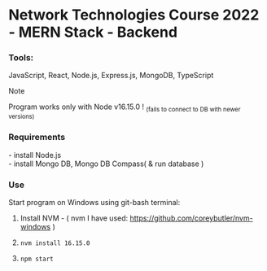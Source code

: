 # Network Technologies Course 2022 - MERN Stack - Backend

### Tools:
JavaScript, React, Node.js, Express.js, MongoDB, TypeScript

> [!NOTE]
> Program works only with Node v16.15.0 ! <sub>(fails to connect to DB with newer versions)</sub>

### Requirements 
\- install Node.js    
\- install Mongo DB, Mongo DB Compass( & run database )   

### Use
Start program on Windows using git-bash terminal:   

1. Install NVM - ( nvm I have used: https://github.com/coreybutler/nvm-windows )
2. ```git-bash
   nvm install 16.15.0
   ```
3. ```
   npm start
   ```

